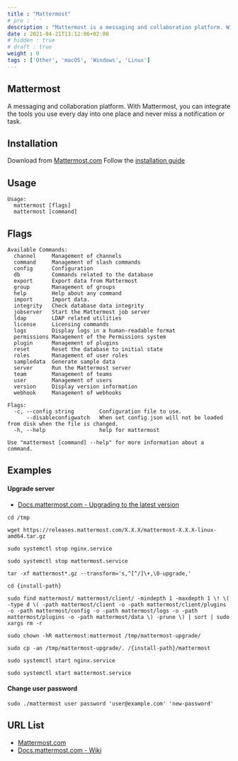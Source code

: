 ```yaml
---
title : "Mattermost"
# pre : ' '
description : "Mattermost is a messaging and collaboration platform. With Mattermost, you can integrate the tools you use every day into one place and never miss a notification or task."
date : 2021-04-21T13:12:06+02:00
# hidden : true
# draft : true
weight : 0
tags : ['Other', 'macOS', 'Windows', 'Linux']
---
```


## Mattermost

A messaging and collaboration platform. With Mattermost, you can integrate the tools you use every day into one place and never miss a notification or task.

## Installation

Download from [Mattermost.com](https://mattermost.com/download/)
Follow the [installation guide](https://docs.mattermost.com/help/getting-started/light-install.html)

## Usage

```plain
Usage:
  mattermost [flags]
  mattermost [command]
```

## Flags

```plain
Available Commands:
  channel     Management of channels
  command     Management of slash commands
  config      Configuration
  db          Commands related to the database
  export      Export data from Mattermost
  group       Management of groups
  help        Help about any command
  import      Import data.
  integrity   Check database data integrity
  jobserver   Start the Mattermost job server
  ldap        LDAP related utilities
  license     Licensing commands
  logs        Display logs in a human-readable format
  permissions Management of the Permissions system
  plugin      Management of plugins
  reset       Reset the database to initial state
  roles       Management of user roles
  sampledata  Generate sample data
  server      Run the Mattermost server
  team        Management of teams
  user        Management of users
  version     Display version information
  webhook     Management of webhooks

Flags:
  -c, --config string        Configuration file to use.
      --disableconfigwatch   When set config.json will not be loaded from disk when the file is changed.
  -h, --help                 help for mattermost

Use "mattermost [command] --help" for more information about a command.
```

## Examples

#### Upgrade server

- [Docs.mattermost.com - Upgrading to the latest version](https://docs.mattermost.com/administration/upgrade.html?src=dl#upgrading-to-the-latest-version)

```plain
cd /tmp
```

```plain
wget https://releases.mattermost.com/X.X.X/mattermost-X.X.X-linux-amd64.tar.gz
```

```plain
sudo systemctl stop nginx.service
```

```plain
sudo systemctl stop mattermost.service
```

```plain
tar -xf mattermost*.gz --transform='s,^[^/]\+,\0-upgrade,'
```

```plain
cd {install-path}
```

```plain
sudo find mattermost/ mattermost/client/ -mindepth 1 -maxdepth 1 \! \( -type d \( -path mattermost/client -o -path mattermost/client/plugins -o -path mattermost/config -o -path mattermost/logs -o -path mattermost/plugins -o -path mattermost/data \) -prune \) | sort | sudo xargs rm -r
```

```plain
sudo chown -hR mattermost:mattermost /tmp/mattermost-upgrade/
```

```plain
sudo cp -an /tmp/mattermost-upgrade/. /{install-path}/mattermost
```

```plain
sudo systemctl start nginx.service
```

```plain
sudo systemctl start mattermost.service
```

#### Change user password

```plain
sudo ./mattermost user password 'user@example.com' 'new-password'
```

## URL List

- [Mattermost.com](https://mattermost.com/)
- [Docs.mattermost.com - Wiki](https://docs.mattermost.com/)
